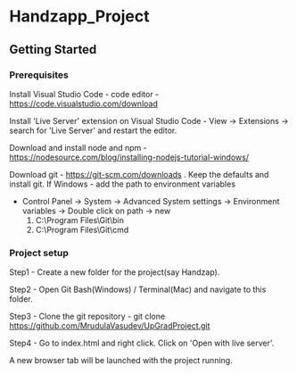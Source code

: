 # Handzapp_Project

## Getting Started

### Prerequisites

Install Visual Studio Code - code editor - https://code.visualstudio.com/download

Install 'Live Server' extension on Visual Studio Code - View -> Extensions -> search for 'Live Server' and restart the editor.

Download and install node and npm  - https://nodesource.com/blog/installing-nodejs-tutorial-windows/

Download git - https://git-scm.com/downloads . Keep the defaults and install git.
If Windows - add the path to environment variables
    <ul>
        <li>Control Panel -> System -> Advanced System settings -> Environment variables -> Double click on path -> new 
        <ol>
            <li>C:\Program Files\Git\bin</li>
            <li>C:\Program Files\Git\cmd</li>
        </ol>
        </li>
    </ul>

### Project setup

Step1 - Create a new folder for the project(say Handzap).

Step2 - Open Git Bash(Windows) / Terminal(Mac) and navigate to this folder. 

Step3 - Clone the git repository - git clone https://github.com/MrudulaVasudev/UpGradProject.git

Step4 - Go to index.html and right click. Click on 'Open with live server'.

A new browser tab will be launched with the project running.
